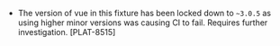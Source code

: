 - The version of vue in this fixture has been locked down to `~3.0.5` as using higher minor versions was causing CI to fail. Requires further investigation. [PLAT-8515]

